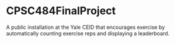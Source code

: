 # CPSC484FinalProject
A public installation at the Yale CEID that encourages exercise by automatically counting exercise reps and displaying a leaderboard.
